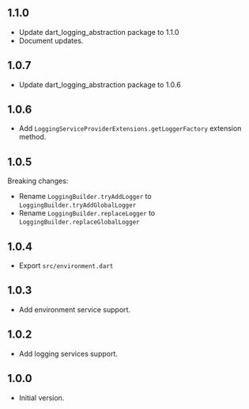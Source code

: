 ## 1.1.0

- Update dart_logging_abstraction package to 1.1.0
- Document updates.

## 1.0.7

- Update dart_logging_abstraction package to 1.0.6

## 1.0.6

- Add `LoggingServiceProviderExtensions.getLoggerFactory` extension method.

## 1.0.5

Breaking changes:

- Rename `LoggingBuilder.tryAddLogger` to `LoggingBuilder.tryAddGlobalLogger`
- Rename `LoggingBuilder.replaceLogger` to `LoggingBuilder.replaceGlobalLogger`

## 1.0.4

- Export `src/environment.dart`

## 1.0.3

- Add environment service support.

## 1.0.2

- Add logging services support.

## 1.0.0

- Initial version.
